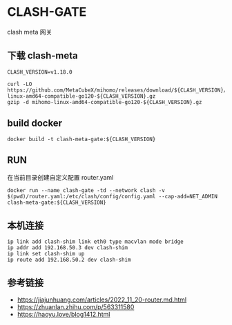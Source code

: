# CLASH-GATE

clash meta 网关

## 下载 clash-meta
```
CLASH_VERSION=v1.18.0

curl -LO https://github.com/MetaCubeX/mihomo/releases/download/${CLASH_VERSION}/mihomo-linux-amd64-compatible-go120-${CLASH_VERSION}.gz
gzip -d mihomo-linux-amd64-compatible-go120-${CLASH_VERSION}.gz
```

## build docker
```
docker build -t clash-meta-gate:${CLASH_VERSION}
```

## RUN
在当前目录创建自定义配置 router.yaml

```
docker run --name clash-gate -td --network clash -v $(pwd)/router.yaml:/etc/clash/config/config.yaml --cap-add=NET_ADMIN clash-meta-gate:${CLASH_VERSION}
```

## 本机连接
```
ip link add clash-shim link eth0 type macvlan mode bridge
ip addr add 192.168.50.3 dev clash-shim
ip link set clash-shim up
ip route add 192.168.50.2 dev clash-shim
```

## 参考链接
- https://jiajunhuang.com/articles/2022_11_20-router.md.html
- https://zhuanlan.zhihu.com/p/563311580
- https://haoyu.love/blog1412.html
